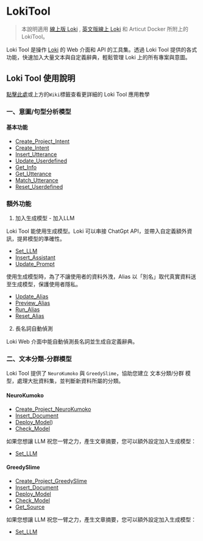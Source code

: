 # LokiTool 
> 本說明適用 [線上版 Loki](https://api.droidtown.co/loki/) , [英文版線上 Loki](https://api.droidtown.co/loki/) 和 Articut Docker 所附上的 LokiTool。


Loki Tool 是操作 [Loki](https://api.droidtown.co/loki/) 的 Web 介面和 API 的工具集。透過 Loki Tool 提供的各式功能，快速加入大量文本與自定義辭典，輕鬆管理 Loki 上的所有專案與意圖。

## Loki Tool 使用說明

[點擊此處](https://github.com/Droidtown/LokiTool_Doc/wiki/Home)或上方的`Wiki`標籤查看更詳細的 Loki Tool 應用教學

### 一、意圖/句型分析模型
#### 基本功能
- [Create_Project_Intent](https://github.com/Droidtown/LokiTool_Doc/blob/main/LokiCall/Func_Create_Project_Intent.md)
- [Create_Intent](https://github.com/Droidtown/LokiTool_Doc/blob/main/LokiCall/Func_Create_Intent.md)
- [Insert_Utterance](https://github.com/Droidtown/LokiTool_Doc/blob/main/LokiCall/Func_Insert_Utterance.md)
- [Update_Userdefined](https://github.com/Droidtown/LokiTool_Doc/blob/main/LokiCall/Func_Update_Userdefined.md)
- [Get_Info](https://github.com/Droidtown/LokiTool_Doc/blob/main/LokiCall/Func_Get_Info.md)
- [Get_Utterance](https://github.com/Droidtown/LokiTool_Doc/blob/main/LokiCall/Func_Get_Utterance.md)
- [Match_Utterance](https://github.com/Droidtown/LokiTool_Doc/blob/main/LokiCall/Func_Match_Utterance.md)
- [Reset_Userdefined](https://github.com/Droidtown/LokiTool_Doc/blob/main/LokiCall/Func_Reset_Userdefined.md)

### 額外功能
1. 加入生成模型 - 加入LLM

Loki Tool 能使用生成模型。Loki 可以串接 ChatGpt API，並帶入自定義額外資訊，提昇模型的準確性。
- [Set_LLM](https://github.com/Droidtown/LokiTool_Doc/blob/main/LokiCall/Func_Set_LLM.md)
- [Insert_Assistant](https://github.com/Droidtown/LokiTool_Doc/blob/main/LokiCall/Func_Insert_Assistant.md)
- [Update_Prompt](https://github.com/Droidtown/LokiTool_Doc/blob/main/LokiCall/Func_Update_Prompt.md)

使用生成模型時，為了不讓使用者的資料外洩，Alias 以「別名」取代真實資料送至生成模型，保護使用者隱私。
- [Update_Alias](https://github.com/Droidtown/LokiTool_Doc/blob/main/LokiCall/Func_Update_Alias.md)
- [Preview_Alias](https://github.com/Droidtown/LokiTool_Doc/blob/main/LokiCall/Func_Preview_Alias.md)
- [Run_Alias](https://github.com/Droidtown/LokiTool_Doc/blob/main/LokiCall/Func_Run_Alias.md)
- [Reset_Alias](https://github.com/Droidtown/LokiTool_Doc/blob/main/LokiCall/Func_Reset_Alias.md)

2. 長名詞自動偵測

Loki Web 介面中能自動偵測長名詞並生成自定義辭典。

### 二、文本分類-分群模型
Loki Tool 提供了 `NeuroKumoko` 與 `GreedySlime`，協助您建立 文本分類/分群 模型，處理大批資料集，並判斷新資料所屬的分類。

#### NeuroKumoko
- [Create_Project_NeuroKumoko](https://github.com/Droidtown/LokiTool_Doc/blob/main/LokiCall/Func_Create_Project_NeuroKumoko)
- [Insert_Document](https://github.com/Droidtown/LokiTool_Doc/blob/main/LokiCall/Func_Insert_Document)
- [Deploy_Model](https://github.com/Droidtown/LokiTool_Doc/blob/main/LokiCall/Func_Deploy_Model))
- [Check_Model](https://github.com/Droidtown/LokiTool_Doc/blob/main/LokiCall/Func_Check_Model)

如果您想讓 LLM 祝您一臂之力，產生文章摘要，您可以額外設定加入生成模型：
- [Set_LLM](https://github.com/Droidtown/LokiTool_Doc/blob/main/LokiCall/Func_Set_LLM)

#### GreedySlime
- [Create_Project_GreedySlime](https://github.com/Droidtown/LokiTool_Doc/blob/main/LokiCall/Func_Create_Project_GreedySlime)
- [Insert_Document](https://github.com/Droidtown/LokiTool_Doc/blob/main/LokiCall/Func_Insert_Document)
- [Deploy_Model](https://github.com/Droidtown/LokiTool_Doc/blob/main/LokiCall/Func_Deploy_Model)
- [Check_Model](https://github.com/Droidtown/LokiTool_Doc/blob/main/LokiCall/Func_Check_Model)
- [Get_Source](https://github.com/Droidtown/LokiTool_Doc/blob/main/LokiCall/Func_Get_Source)

如果您想讓 LLM 祝您一臂之力，產生文章摘要，您可以額外設定加入生成模型：
- [Set_LLM](https://github.com/Droidtown/LokiTool_Doc/blob/main/LokiCall/Func_Set_LLM)